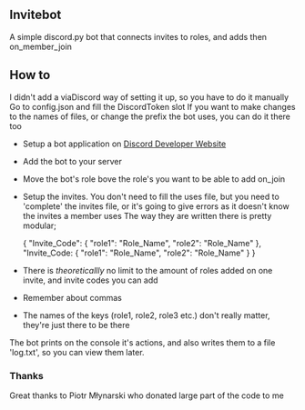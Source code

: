 ## Invitebot
A simple discord.py bot that connects invites to roles, and adds then on_member_join

## How to
I didn't add a viaDiscord way of setting it up, so you have to do it manually
Go to config.json and fill the DiscordToken slot
If you want to make changes to the names of files, or change the prefix the bot uses, you can do it there too

- Setup a bot application on [Discord Developer Website](https://discord.com/developers)
- Add the bot to your server
- Move the bot's role bove the role's you want to be able to add on_join
- Setup the invites.
You don't need to fill the uses file, but you need to 'complete' the invites file, or it's going to give errors as it doesn't know the invites a member uses
The way they are written there is pretty modular;

    {
      "Invite_Code": {
      "role1": "Role_Name",
      "role2": "Role_Name"
     },
     "Invite_Code: {
     "role1": "Role_Name",
     "role2": "Role_Name"
      }
    }

- There is *theoreticallly* no limit to the amount of roles added on one invite, and invite codes you can add
- Remember about commas
- The names of the keys (role1, role2, role3 etc.) don't really matter, they're just there to be there

The bot prints on the console it's actions, and also writes them to a file 'log.txt', so you can view them later.

### Thanks
Great thanks to Piotr Młynarski who donated large part of the code to me
